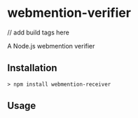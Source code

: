 # webmention-verifier
// add build tags here

A Node.js webmention verifier

## Installation

```
> npm install webmention-receiver
```

## Usage    

